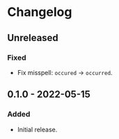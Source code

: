 # Changelog

## Unreleased

### Fixed

- Fix misspell: `occured` -> `occurred`.

## 0.1.0 - 2022-05-15

### Added

- Initial release.
